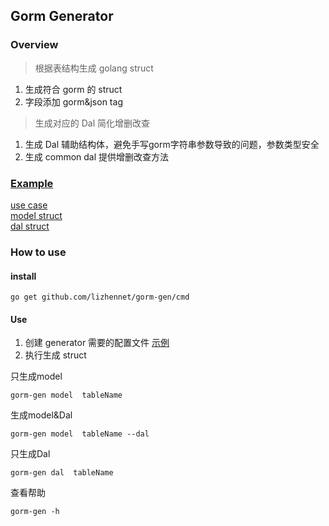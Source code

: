 ## Gorm Generator

### Overview
> 根据表结构生成 golang struct 
1. 生成符合 gorm 的 struct
2. 字段添加 gorm&json tag
> 生成对应的 Dal 简化增删改查
1. 生成 Dal 辅助结构体，避免手写gorm字符串参数导致的问题，参数类型安全
2. 生成 common dal  提供增删改查方法

### [Example](./example)
[use case](./example/mian.go)   
[model struct](./example/internal/model/project_model.go)  
[dal struct](./example/internal/dal/project_model_common_dal.go)  

### How to use
#### install 
```
go get github.com/lizhennet/gorm-gen/cmd
```

#### Use
1. 创建 generator 需要的配置文件 [示例](./example/config/gorm-gen.yml)
2. 执行生成 struct  

只生成model
```
gorm-gen model  tableName   
```
生成model&Dal
```
gorm-gen model  tableName --dal 
```
只生成Dal  
```
gorm-gen dal  tableName  
```
查看帮助
```
gorm-gen -h 
```